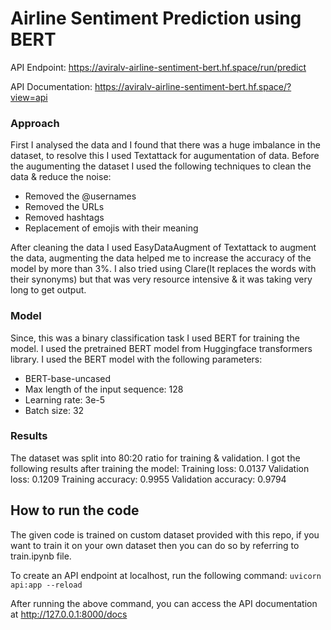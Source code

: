 # Airline Sentiment Prediction using BERT

API Endpoint: https://aviralv-airline-sentiment-bert.hf.space/run/predict

API Documentation: https://aviralv-airline-sentiment-bert.hf.space/?view=api

### Approach
First I analysed the data and I found that there was a huge imbalance in the dataset, to resolve this I used Textattack for augumentation of data.
Before the augumenting the dataset I used the following techniques to clean the data & reduce the noise:
- Removed the @usernames
- Removed the URLs
- Removed hashtags
- Replacement of emojis with their meaning

After cleaning the data I used EasyDataAugment of Textattack to augment the data, augmenting the data helped me to increase the accuracy of the model by more than 3%. I also tried using Clare(It replaces the words with their synonyms) but that was very resource intensive & it was taking very long to get output.

### Model
Since, this was a binary classification task I used BERT for training the model. I used the pretrained BERT model from Huggingface transformers library. I used the BERT model with the following parameters:
- BERT-base-uncased
- Max length of the input sequence: 128
- Learning rate: 3e-5
- Batch size: 32

### Results
The dataset was split into 80:20 ratio for training & validation.
I got the following results after training the model:
Training loss: 0.0137
Validation loss: 0.1209
Training accuracy: 0.9955
Validation accuracy: 0.9794

## How to run the code
The given code is trained on custom dataset provided with this repo, if you want to train it on your own dataset then you can do so by referring to train.ipynb file.

To create an API endpoint at localhost, run the following command:
```uvicorn api:app --reload```

After running the above command, you can access the API documentation at http://127.0.0.1:8000/docs